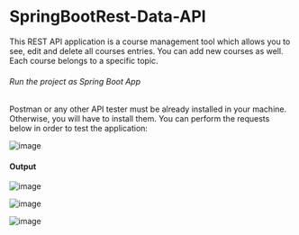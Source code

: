 # SpringBootRest-Data-API
This REST API application is a course management tool which allows you to see, edit and delete all courses entries. You can add new courses as well. Each course belongs to a specific topic.

###### Run the project as Spring Boot App

Postman or any other API tester must be already installed in your machine. Otherwise, you will have to install them. You can perform the requests below in order to test the application:

![image](https://user-images.githubusercontent.com/60839928/144900715-94b8c933-4409-43e9-97bd-2cf8ed697127.png)

#### Output
![image](https://user-images.githubusercontent.com/60839928/144900459-8401de5d-f2f4-4137-bdcf-9774ba0c6b0a.png)

![image](https://user-images.githubusercontent.com/60839928/144901134-2453e5a0-da88-4dd2-a928-5d6bd073fcaa.png)

![image](https://user-images.githubusercontent.com/60839928/144901598-2be064a1-f967-4ebe-9240-13be2075430d.png)
